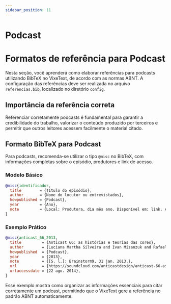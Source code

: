```yaml
---
sidebar_position: 11
---
```


# Podcast

# Formatos de referência para Podcast

Nesta seção, você aprenderá como elaborar referências para podcasts utilizando BibTeX no VixeText, de acordo com as normas ABNT. A configuração das referências deve ser realizada no arquivo `referencias.bib`, localizado no diretório `config`.

## Importância da referência correta

Referenciar corretamente podcasts é fundamental para garantir a credibilidade do trabalho, valorizar o conteúdo produzido por terceiros e permitir que outros leitores acessem facilmente o material citado.

## Formato BibTeX para Podcast

Para podcasts, recomenda-se utilizar o tipo `@misc` no BibTeX, com informações completas sobre o episódio, produtores e link de acesso.

### Modelo Básico

```bibtex
@misc{identificador,
  title        = {Título do episódio},
  author       = {Nome do locutor ou entrevistados},
  howpublished = {Podcast},
  year         = {Ano},
  note         = {Local: Produtora, dia mês ano. Disponível em: link. Acesso em: data de acesso},
}
```

### Exemplo Prático

```bibtex
@misc{anticast_66_2013,
  title         = {Anticast 66: as histórias e teorias das cores},
  author        = {Luciana Martha Silveira and Ivan Mizanzuk and Rafael Ancara and Marcos Beccari},
  howpublished  = {Podcast},
  year          = {2013},
  note          = {[S. l.]: Brainstorm9, 31 jan. 2013.},
  url           = {https://soundcloud.com/anticastdesign/anticast-66-as-hist-riase/s-OImz9},
  urlaccessdate = {22 ago. 2014},
}
```

Esse exemplo mostra como organizar as informações essenciais para citar corretamente um podcast, permitindo que o VixeText gere a referência no padrão ABNT automaticamente.
